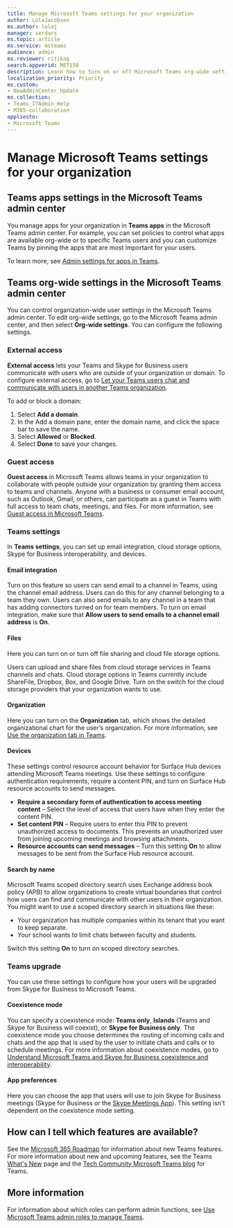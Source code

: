 ```yaml
---
title: Manage Microsoft Teams settings for your organization
author: LolaJacobsen
ms.author: lolaj
manager: serdars
ms.topic: article
ms.service: msteams
audience: admin
ms.reviewer: ritikag
search.appverid: MET150
description: Learn how to turn on or off Microsoft Teams org-wide settings for your organization, including apps, external access, guest access, Teams settings, and Teams upgrade preferences.
localization_priority: Priority
ms.custom:
- NewAdminCenter_Update
ms.collection: 
- Teams_ITAdmin_Help
- M365-collaboration
appliesto: 
- Microsoft Teams
---
```


# Manage Microsoft Teams settings for your organization

## Teams apps settings in the Microsoft Teams admin center

You manage apps for your organization in **Teams apps** in the Microsoft Teams admin center. For example, you can set policies to control what apps are available org-wide or to specific Teams users and you can customize Teams by pinning the apps that are most important for your users.

To learn more, see [Admin settings for apps in  Teams](admin-settings.md).  

## Teams org-wide settings in the Microsoft Teams admin center

You can control organization-wide user settings in the Microsoft Teams admin center. To edit org-wide settings, go to the Microsoft Teams admin center, and then select **Org-wide settings**. You can configure the following settings.

### External access

**External access** lets your Teams and Skype for Business users communicate with users who are outside of your organization or domain. To configure external access, go to [Let your Teams users chat and communicate with users in another Teams organization](let-your-teams-users-communicate-with-other-people.md).

To add or block a domain:

1. Select **Add a domain**.
2. In the Add a domain pane, enter the domain name, and click the space bar to save the name.
3. Select **Allowed** or **Blocked**.
4. Select **Done** to save your changes. 

### Guest access

**Guest access** in Microsoft Teams allows teams in your organization to collaborate with people outside your organization by granting them access to teams and channels. Anyone with a business or consumer email account, such as Outlook, Gmail, or others, can participate as a guest in Teams with full access to team chats, meetings, and files. For more information, see [Guest access in Microsoft Teams](guest-access.md).

### Teams settings

In **Teams settings**, you can set up email integration, cloud storage options, Skype for Business interoperability, and devices.

#### Email integration

Turn on this feature so users can send email to a channel in Teams, using the channel email address. Users can do this for any channel belonging to a team they own. Users can also send emails to any channel in a team that has adding connectors turned on for team members. To turn on email integration, make sure that **Allow users to send emails to a channel email address** is **On**. 

#### Files

Here you can turn on or turn off file sharing and cloud file storage options. 

Users can upload and share files from cloud storage services in Teams channels and chats. Cloud storage options in Teams currently include ShareFile, Dropbox, Box, and Google Drive. Turn on the switch for the cloud storage providers that your organization wants to use.

#### Organization

Here you can turn on the **Organization** tab, which shows the detailed organizational chart for the user’s organization. For more information, see [Use the organization tab in Teams](https://support.office.com/article/use-the-organization-tab-in-teams-ff02568b-290a-46d6-ae7a-cda22f723894).

#### Devices

These settings control resource account behavior for Surface Hub devices attending Microsoft Teams meetings. Use these settings to configure authentication requirements, require a content PIN, and turn on Surface Hub resource accounts to send messages.

- **Require a secondary form of authentication to access meeting content** – Select the level of access that users have when they enter the content PIN.
- **Set content PIN** – Require users to enter this PIN to prevent unauthorized access to documents. This prevents an unauthorized user from joining upcoming meetings and browsing attachments.
- **Resource accounts can send messages** – Turn this setting **On** to allow messages to be sent from the Surface Hub resource account.

#### Search by name

Microsoft Teams scoped directory search uses Exchange address book policy (APB) to allow organizations to create virtual boundaries that control how users can find and communicate with other users in their organization. You might want to use a scoped directory search in situations like these:

- Your organization has multiple companies within its tenant that you want to keep separate. 
- Your school wants to limit chats between faculty and students. 

Switch this setting **On** to turn on scoped directory searches.

### Teams upgrade

You can use these settings to configure how your users will be upgraded from Skype for Business to Microsoft Teams. 

#### Coexistence mode
You can specify a coexistence mode: **Teams only**, **Islands** (Teams and Skype for Business will coexist), or **Skype for Business only**. The coexistence mode you choose determines the routing of incoming calls and chats and the app that is used by the user to initiate chats and calls or to schedule meetings. For more information about coexistence modes, go to [Understand Microsoft Teams and Skype for Business coexistence and interoperability](teams-and-skypeforbusiness-coexistence-and-interoperability.md).

#### App preferences

Here you can choose the app that users will use to join Skype for Business meetings (Skype for Business or the [Skype Meetings App](https://support.office.com/en-us/article/What-is-Skype-Meetings-App-Skype-for-Business-Web-App-1FF3D412-718A-4982-8FF2-A4992608CDB5)). This setting isn't dependent on the coexistence mode setting.

## How can I tell which features are available?

See the [Microsoft 365 Roadmap](https://www.microsoft.com/en-us/microsoft-365/roadmap?rtc=1&filters=Microsoft%20Teams) for information about new Teams features. For more information about new and upcoming features, see the Teams [What's New](https://support.office.com/en-us/article/what-s-new-in-microsoft-teams-d7092a6d-c896-424c-b362-a472d5f105de?ui=en-US&rs=en-US&ad=US) page and the [Tech Community Microsoft Teams blog](https://techcommunity.microsoft.com/t5/Microsoft-Teams-Blog/What-s-new-in-Teams-Microsoft-Ignite-Edition/ba-p/252531) for Teams. 

## More information

For information about which roles can perform admin functions, see [Use Microsoft Teams admin roles to manage Teams](using-admin-roles.md).
